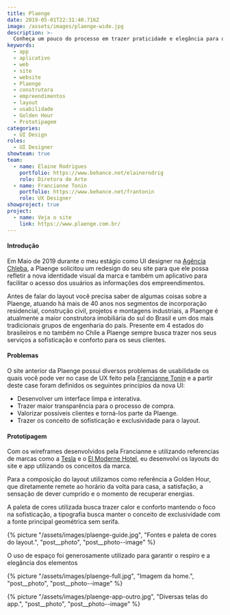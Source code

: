 ```yaml
---
title: Plaenge
date: 2019-05-01T22:31:40.716Z
image: /assets/images/plaenge-wide.jpg
description: >-
  Conheça um pouco do processo em trazer praticidade e elegância para o site e o aplicativo da construtora Plaenge.
keywords:
  - app
  - aplicativo
  - web
  - site
  - website
  - Plaenge
  - construtora
  - empreendimentos
  - layout
  - usabilidade
  - Golden Hour
  - Prototipagem
categories:
  - UI Design
roles:
  - UI Designer
showteam: true
team:
  - name: Elaine Rodrigues
    portfolio: https://www.behance.net/elainerodrig
    role: Diretora de Arte
  - name: Francianne Tonin
    portfolio: https://www.behance.net/frantonin
    role: UX Designer
showproject: true
project:
  - name: Veja o site
    link: https://www.plaenge.com.br/
---
```

#### Introdução

Em Maio de 2019 durante o meu estágio como UI designer na [Agência Chleba](https://www.chleba.net/), a Plaenge solicitou um redesign do seu site para que ele possa refletir a nova identidade visual da marca e também um aplicativo para facilitar o acesso dos usuários as informações dos empreendimentos.

Antes de falar do layout você precisa saber de algumas coisas sobre a Plaenge, atuando há mais de 40 anos nos segmentos de incorporação residencial, construção civil, projetos e montagens industriais, a Plaenge é atualmente a maior construtora imobiliária do sul do Brasil e um dos mais tradicionais grupos de engenharia do país. Presente em 4 estados do brasileiros e no também no Chile a Plaenge sempre busca trazer nos seus serviços a sofisticação e conforto para os seus clientes.

#### Problemas

O site anterior da Plaenge possui diversos problemas de usabilidade os quais você pode ver no case de UX feito pela [Francianne Tonin](https://www.behance.net/gallery/83533089/UX-UI-Construtora-Plaenge) e a partir deste case foram definidos os seguintes princípios da nova UI:

- Desenvolver um interface limpa e interativa.
- Trazer maior transparência para o processo de compra.
- Valorizar possíveis clientes e torná-los parte da Plaenge.
- Trazer os conceito de sofisticação e exclusividade para o layout.

#### Prototipagem

Com os wireframes desenvolvidos pela Francianne e utilizando referencias de marcas como a [Tesla](https://www.tesla.com/) e o [El Moderne Hotel](https://elmodernehotel.com/en/), eu desenvolvi os layouts do site e app utilizando os conceitos da marca.

Para a composição do layout utilizamos como referência a Golden Hour, que diretamente remete ao horário da volta para casa, a satisfação, a sensação de dever cumprido e o momento de recuperar energias.

A paleta de cores utilizada busca trazer calor e conforto mantendo o foco na sofisticação, a tipografia busca manter o conceito de exclusividade com a fonte principal geométrica sem serifa.

{% picture "/assets/images/plaenge-guide.jpg", "Fontes e paleta de cores do layout.", "post__photo", "post__photo--image" %}

O uso de espaço foi generosamente utilizado para garantir o respiro e a elegância dos elementos

{% picture "/assets/images/plaenge-full.jpg", "Imagem da home.", "post__photo", "post__photo--image" %}

{% picture "/assets/images/plaenge-app-outro.jpg", "Diversas telas do app.", "post__photo", "post__photo--image" %}
